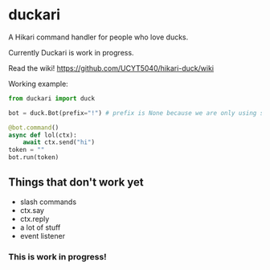 # duckari
A Hikari command handler for people who love ducks.

Currently Duckari is work in progress.

Read the wiki! https://github.com/UCYT5040/hikari-duck/wiki

Working example:
```py
from duckari import duck

bot = duck.Bot(prefix="!") # prefix is None because we are only using slash commands

@bot.command()
async def lol(ctx):
    await ctx.send("hi")
token = ""
bot.run(token)
```

## Things that don't work yet

- slash commands
- ctx.say
- ctx.reply
- a lot of stuff
- event listener

### This is work in progress!
